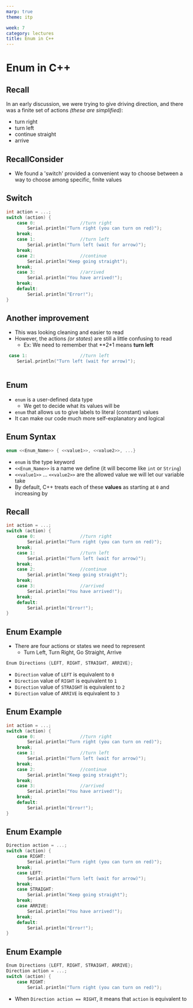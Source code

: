 ```yaml
---
marp: true
theme: itp

week: 7
category: lectures
title: Enum in C++
---
```


<!-- headingDivider: 2 -->

# Enum in C++

## Recall

In an early discussion, we were trying to give driving direction, and there was a finite set of actions *(these are simplified)*:

* turn right
* turn left
* continue straight
* arrive



## RecallConsider

* We found a 'switch' provided a convenient way to choose between  a way to choose among specific, finite values



## Switch 

```c++
int action = ...; 	
switch (action) {			
    case 0:					//turn right
    	Serial.println("Turn right (you can turn on red)");
    break; 
    case 1:					//turn left
    	Serial.println("Turn left (wait for arrow)");
    break;
    case 2:	 				//continue
    	Serial.println("Keep going straight");
    break;
    case 3:	 				//arrived
    	Serial.println("You have arrived!");
    break;
    default:
	    Serial.println("Error!");
}
```

## Another improvement

* This was looking cleaning and easier to read
* However, the actions *(or states*) are still a little confusing to read
  * Ex: We need to remember that **2*1 means **turn left**

```c++
 case 1:					//turn left
    Serial.println("Turn left (wait for arrow)");
 
```

## Enum

* `enum` is a user-defined data type 
  * We get to decide what its values will be
* `enum` that allows us to give labels to literal (constant) values
* It can make our code much more self-explanatory and logical

## Enum Syntax

```c++
enum <<Enum_Name>> { <<value1>>, <<value2>>, ...}
```

* `enum` is the type keyword 
* `<<Enum_Name>>` is a name we define (it will become like `int` or `String`)
* `<<value1>>` ... `<<value2>>` are the allowed value we will let our variable take
* By default, C++ treats each of these **values** as starting at `0` and increasing by

## Recall

```c++
int action = ...; 	
switch (action) {			
    case 0:					//turn right
    	Serial.println("Turn right (you can turn on red)");
    break; 
    case 1:					//turn left
    	Serial.println("Turn left (wait for arrow)");
    break;
    case 2:	 				//continue
    	Serial.println("Keep going straight");
    break;
    case 3:	 				//arrived
    	Serial.println("You have arrived!");
    break;
    default:
	    Serial.println("Error!");
}
```

## Enum Example

* There are four actions or states we need to represent
  * Turn Left, Turn Right, Go Straight, Arrive

```c++
Enum Directions {LEFT, RIGHT, STRAIGHT, ARRIVE};
```

* `Direction` value of `LEFT` is equivalent to `0`
* `Direction` value of `RIGHT` is equivalent to `1`
* `Direction` value of `STRAIGHT` is equivalent to `2`
* `Direction` value of `ARRIVE` is equivalent to `3`

## Enum Example

```c++
int action = ...; 	
switch (action) {			
    case 0:					//turn right
    	Serial.println("Turn right (you can turn on red)");
    break; 
    case 1:					//turn left
    	Serial.println("Turn left (wait for arrow)");
    break;
    case 2:	 				//continue
    	Serial.println("Keep going straight");
    break;
    case 3:	 				//arrived
    	Serial.println("You have arrived!");
    break;
    default:
	    Serial.println("Error!");
}
```

## Enum Example

```c++
Direction action = ...; 	
switch (action) {			
    case RIGHT:					
    	Serial.println("Turn right (you can turn on red)");
    break; 
    case LEFT:
    	Serial.println("Turn left (wait for arrow)");
    break;
    case STRAIGHT:
    	Serial.println("Keep going straight");
    break;
    case ARRIVE:
    	Serial.println("You have arrived!");
    break;
    default:
	    Serial.println("Error!");
}
```

## Enum Example

```c++
Enum Directions {LEFT, RIGHT, STRAIGHT, ARRIVE};
Direction action = ...; 	
switch (action) {			
    case RIGHT:					
    	Serial.println("Turn right (you can turn on red)");
```

* When `Direction action == RIGHT`, it means that `action` is equivalent to 